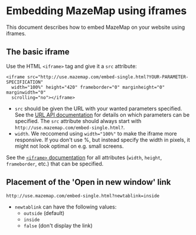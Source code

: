 # Embedding MazeMap using iframes

This document describes how to embed MazeMap on your website using iframes.

## The basic iframe

Use the HTML `<iframe>` tag and give it a `src` attribute:

```
<iframe src="http://use.mazemap.com/embed-single.html?YOUR-PARAMETER-SPECIFICATION"
  width="100%" height="420" frameborder="0" marginheight="0" marginwidth="0"
  scrolling="no"></iframe>
```

* `src` should be given the URL with your wanted parameters specified. See the [URL API documentation](https://github.com/MazeMap/URL-API/blob/master/URL-API.md) for details on which parameters can be specified. The `src` attribute should always start with `http://use.mazemap.com/embed-single.html?`.
* `width`. We reccomend using `width="100%"` to make the iframe more responsive. If you don't use %, but instead specify the width in pixels, it might not look optimal on e.g. small screens.

See the [`<iframe>` documentation](https://developer.mozilla.org/en/docs/Web/HTML/Element/iframe) for all attributes (`width`, `height`, `frameborder`, etc.) that can be specified.


## Placement of the 'Open in new window' link

```
http://use.mazemap.com/embed-single.html?newtablink=inside
```

* `newtablink` can have the following values:
  * `outside` (default)
  * `inside`
  * `false` (don't display the link)
